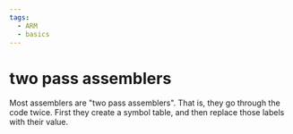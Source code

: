 ```yaml
---
tags: 
  - ARM
  - basics
---
```

# two pass assemblers
Most assemblers are "two pass assemblers". That is, they go through the code twice. First they create a symbol table, and then replace those labels with their value.

